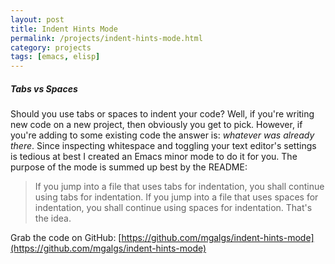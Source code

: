 ```yaml
---
layout: post
title: Indent Hints Mode
permalink: /projects/indent-hints-mode.html
category: projects
tags: [emacs, elisp]
---
```


##### Tabs vs Spaces #####

Should you use tabs or spaces to indent your code? Well, if you're
writing new code on a new project, then obviously you get to
pick. However, if you're adding to some existing code the answer is:
*whatever was already there*. Since inspecting whitespace and toggling
your text editor's settings is tedious at best I created an Emacs
minor mode to do it for you. The purpose of the mode is summed up best
by the README:

<blockquote>
<p>
If you jump into a file that uses tabs for indentation, you shall
continue using tabs for indentation. If you jump into a file that uses
spaces for indentation, you shall continue using spaces for
indentation. That's the idea.
</p>
</blockquote>

Grab the code on GitHub:
[https://github.com/mgalgs/indent-hints-mode](https://github.com/mgalgs/indent-hints-mode)
